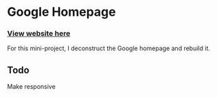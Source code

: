 # Google Homepage 
### [View website here](http://robert-google.netlify.com)  
For this mini-project, I deconstruct the Google homepage and rebuild it.

## Todo
Make responsive
